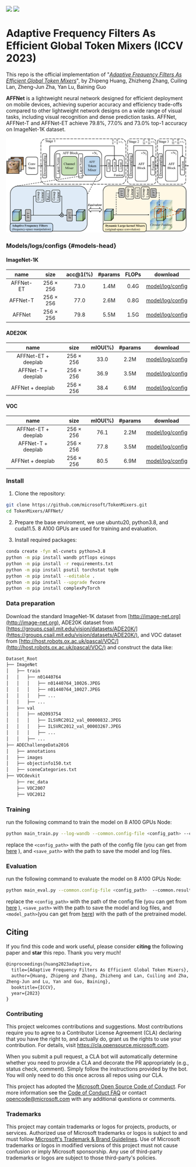 <a href="https://arxiv.org/abs/2307.14008"><img src="https://img.shields.io/badge/arXiv-2203.06108-b31b1b.svg" height=22.5></a>
<a href="https://arxiv.org/abs/2307.14008"><img src="https://img.shields.io/static/v1?label=ICCV &message=2023&color=red" height=22.5></a> 

# Adaptive Frequency Filters As Efficient Global Token Mixers (ICCV 2023)

This repo is the official implementation of "*[Adaptive Frequency Filters As Efficient Global Token Mixers](https://arxiv.org/abs/2307.14008)*", by Zhipeng Huang, Zhizheng Zhang, Cuiling Lan, Zheng-Jun Zha, Yan Lu, Baining Guo


**AFFNet** is a lightweight neural network designed for efficient deployment on mobile devices, achieving superior accuracy and efficiency trade-offs compared to other lightweight network designs on a wide range of visual tasks, including visual recognition and dense prediction tasks. AFFNet, AFFNet-T and AFFNet-ET achieve 79.8\%, 77.0\% and 73.0\% top-1 accuracy on ImageNet-1K dataset.

![AFFNet](pipeline.png)

### Models/logs/configs {#models-head}

#### ImageNet-1K

| name | size |acc@1(%) | #params | FLOPs | download |
|:---:|:---:|:---:| :---:| :---:|:---:|
| AFFNet-ET | 256 $\times$ 256 | 73.0 | 1.4M | 0.4G | [model/log/config](https://drive.google.com/drive/folders/1q134GgWljvkvX2i_miEMlRcZ3CU9JK-V?usp=drive_link)|
| AFFNet-T | 256 $\times$ 256 | 77.0 | 2.6M | 0.8G | [model/log/config](https://drive.google.com/drive/folders/1yM_4bqTQdjjmBwIvlktYpuOvLgB8OhX7?usp=drive_link)|
| AFFNet | 256 $\times$ 256 | 79.8 | 5.5M | 1.5G | [model/log/config](https://drive.google.com/drive/folders/14MZ4QND009KqTmeFBpBnVVDSx7FfiKMi?usp=drive_link)|


#### ADE20K
| name | size | mIOU(%) | #params | download |
|:---:|:---:|:---:| :---:| :---:|
| AFFNet-ET + deeplab | 256 $\times$ 256 | 33.0 | 2.2M | [model/log/config](https://drive.google.com/drive/folders/19Bo3hXf1QeDaph7yGDBCRloxTc0H_ETN?usp=drive_link)|
| AFFNet-T + deeplab | 256 $\times$ 256 | 36.9 | 3.5M | [model/log/config](https://drive.google.com/drive/folders/1RDuJlA8ZXk6lNzweUOWFO4nJWwTWHvk4?usp=drive_link)|
| AFFNet + deeplab | 256 $\times$ 256 | 38.4 | 6.9M | [model/log/config](https://drive.google.com/drive/folders/19iP4VfhZmOdovo6Ib9Udrq7LH53mXpp2?usp=drive_link)|

#### VOC
| name | size | mIOU(%) | #params | download |
|:---:|:---:|:---:| :---:| :---:|
| AFFNet-ET + deeplab | 256 $\times$ 256 | 76.1 | 2.2M | [model/log/config](https://drive.google.com/drive/folders/1qjQrtufyiB0xPrcO06Q3JiSjLgYlChjE?usp=drive_link)|
| AFFNet-T + deeplab | 256 $\times$ 256 | 77.8 | 3.5M | [model/log/config](https://drive.google.com/drive/folders/1ZYAHW6mytbSgPduz2jq_4wb9j1MuYjaD?usp=drive_link)|
| AFFNet + deeplab | 256 $\times$ 256 | 80.5 | 6.9M | [model/log/config](https://drive.google.com/drive/folders/11Jz4sZCQQ0M3eNx41a3vasF_yFTNSiMB?usp=drive_link)|



### Install
 

1. Clone the repository:
```bash
git clone https://github.com/microsoft/TokenMixers.git
cd TokenMixers/AFFNet/
```

2. Prepare the base enviroment, we use ubuntu20, python3.8, and cuda11.5. 8 A100 GPUs are used for training and evaluation.

3. Install required packages:
```bash
conda create -fyn ml-cvnets python=3.8
python -m pip install wandb ptflops einops
python -m pip install -r requirements.txt
python -m pip install psutil torchstat tqdm
python -m pip install --editable .
python -m pip install --upgrade fvcore
python -m pip install complexPyTorch
```

### Data preparation

Download the standard ImageNet-1K dataset from [http://image-net.org](http://image-net.org), ADE20K dataset from [https://groups.csail.mit.edu/vision/datasets/ADE20K/](https://groups.csail.mit.edu/vision/datasets/ADE20K/), and VOC dataset from [http://host.robots.ox.ac.uk/pascal/VOC/](http://host.robots.ox.ac.uk/pascal/VOC/) and construct the data like:
```bash
Dataset_Root  
├── ImageNet  
│   ├── train  
│   │   ├── n01440764  
│   │   │   ├── n01440764_10026.JPEG  
│   │   │   ├── n01440764_10027.JPEG  
│   │   │   ├── ...  
│   │   ├── ...  
│   ├── val  
│   │   ├── n02093754  
│   │   │   ├── ILSVRC2012_val_00000832.JPEG  
│   │   │   ├── ILSVRC2012_val_00003267.JPEG  
│   │   │   ├── ...  
│   │   ├── ...  
├── ADEChallengeData2016  
│   ├── annotations  
│   ├── images  
│   ├── objectinfo150.txt  
│   ├── sceneCategories.txt  
├── VOCdevkit  
    ├── rec_data  
    ├── VOC2007  
    ├── VOC2012  

```


### Training
run the following command to train the model on 8 A100 GPUs Node:
```bash
python main_train.py --log-wandb --common.config-file <config_path> --common.results-loc <save_path>
```
replace the `<config_path>` with the path of the config file (you can get from [here](#modelslogsconfigs-models-head) ), and `<save_path>` with the path to save the model and log files.

### Evaluation
run the following command to evaluate the model on 8 A100 GPUs Node:
```bash
python main_eval.py --common.config-file <config_path>  --common.results-loc <save_path> --model.classification.pretrained <model_path>
```
replace the `<config_path>` with the path of the config file (you can get from [here](#modelslogsconfigs-models-head) ), `<save_path>` with the path to save the model and log files, and `<model_path>`(you can get from [here](#modelslogsconfigs-models-head)) with the path of the pretrained model.



## Citing
If you find this code and work useful, please consider **citing** the following paper and **star** this repo. Thank you very much!
```
@inproceedings{huang2023adaptive,
  title={Adaptive Frequency Filters As Efficient Global Token Mixers},
  author={Huang, Zhipeng and Zhang, Zhizheng and Lan, Cuiling and Zha, Zheng-Jun and Lu, Yan and Guo, Baining},
  booktitle={ICCV},
  year={2023}
}
```
 

### Contributing

This project welcomes contributions and suggestions.  Most contributions require you to agree to a
Contributor License Agreement (CLA) declaring that you have the right to, and actually do, grant us
the rights to use your contribution. For details, visit https://cla.opensource.microsoft.com.

When you submit a pull request, a CLA bot will automatically determine whether you need to provide
a CLA and decorate the PR appropriately (e.g., status check, comment). Simply follow the instructions
provided by the bot. You will only need to do this once across all repos using our CLA.

This project has adopted the [Microsoft Open Source Code of Conduct](https://opensource.microsoft.com/codeofconduct/).
For more information see the [Code of Conduct FAQ](https://opensource.microsoft.com/codeofconduct/faq/) or
contact [opencode@microsoft.com](mailto:opencode@microsoft.com) with any additional questions or comments.

### Trademarks

This project may contain trademarks or logos for projects, products, or services. Authorized use of Microsoft 
trademarks or logos is subject to and must follow 
[Microsoft's Trademark & Brand Guidelines](https://www.microsoft.com/en-us/legal/intellectualproperty/trademarks/usage/general).
Use of Microsoft trademarks or logos in modified versions of this project must not cause confusion or imply Microsoft sponsorship.
Any use of third-party trademarks or logos are subject to those third-party's policies.

